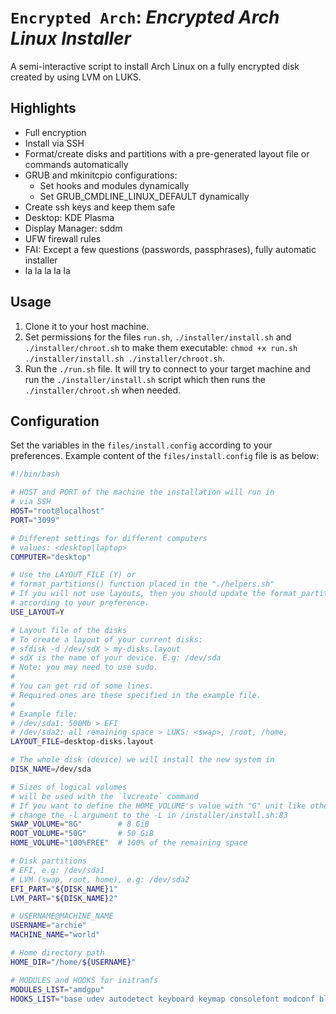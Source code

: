 # `Encrypted Arch`: *Encrypted Arch Linux Installer*
A semi-interactive script to install Arch Linux on a fully encrypted disk created by using LVM on LUKS.


## Highlights
- Full encryption
- Install via SSH
- Format/create disks and partitions with a pre-generated layout file or commands automatically
- GRUB and mkinitcpio configurations:
    - Set hooks and modules dynamically
    - Set GRUB_CMDLINE_LINUX_DEFAULT dynamically
- Create ssh keys and keep them safe
- Desktop: KDE Plasma
- Display Manager: sddm
- UFW firewall rules
- FAI: Except a few questions (passwords, passphrases), fully automatic installer
- la la la la la

## Usage
1. Clone it to your host machine.
2. Set permissions for the files `run.sh`, `./installer/install.sh` and `./installer/chroot.sh` to make them executable: `chmod +x run.sh ./installer/install.sh ./installer/chroot.sh`.
3. Run the `./run.sh` file. It will try to connect to your target machine and run the `./installer/install.sh` script which then runs the `./installer/chroot.sh` when needed.

## Configuration
Set the variables in the `files/install.config` according to your preferences. Example content of the `files/install.config` file is as below:

```bash
#!/bin/bash

# HOST and PORT of the machine the installation will run in
# via SSH
HOST="root@localhost"
PORT="3099"

# Different settings for different computers
# values: <desktop|laptop>
COMPUTER="desktop"

# Use the LAYOUT_FILE (Y) or
# format_partitions() function placed in the "./helpers.sh"
# If you will not use layouts, then you should update the format_partitions()
# according to your preference.
USE_LAYOUT=Y

# Layout file of the disks
# To create a layout of your current disks:
# sfdisk -d /dev/sdX > my-disks.layout
# sdX is the name of your device. E.g: /dev/sda
# Note: you may need to use sudo.
#
# You can get rid of some lines.
# Required ones are these specified in the example file.
#
# Example file:
# /dev/sda1: 500Mb > EFI
# /dev/sda2: all remaining space > LUKS: <swap>, /root, /home,
LAYOUT_FILE=desktop-disks.layout

# The whole disk (device) we will install the new system in
DISK_NAME=/dev/sda

# Sizes of logical volumes
# will be used with the `lvcreate` command
# If you want to define the HOME_VOLUME's value with "G" unit like others,
# change the -l argument to the -L in /installer/install.sh:83
SWAP_VOLUME="8G"        # 8 GiB
ROOT_VOLUME="50G"       # 50 GiB
HOME_VOLUME="100%FREE"  # 100% of the remaining space

# Disk partitions
# EFI, e.g: /dev/sda1
# LVM (swap, root, home), e.g: /dev/sda2
EFI_PART="${DISK_NAME}1"
LVM_PART="${DISK_NAME}2"

# USERNAME@MACHINE_NAME
USERNAME="archie"
MACHINE_NAME="world"

# Home directory path
HOME_DIR="/home/${USERNAME}"

# MODULES and HOOKS for initramfs
MODULES_LIST="amdgpu"
HOOKS_LIST="base udev autodetect keyboard keymap consolefont modconf block encrypt lvm2 resume filesystems fsck quiet"
```
